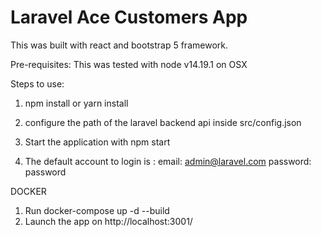 # Laravel Ace Customers App

This was built with react and bootstrap 5 framework.

Pre-requisites:
This was tested with node v14.19.1 on OSX

Steps to use:
1. npm install or yarn install

2. configure the path of the laravel backend api inside src/config.json

3. Start the application with npm start

4. The default account to login is :
email: admin@laravel.com
password: password


DOCKER
1. Run docker-compose up -d --build
2. Launch the app on http://localhost:3001/
